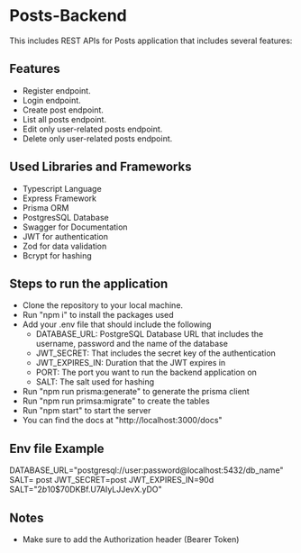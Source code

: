 # Posts-Backend

This includes REST APIs for Posts application that includes several features:

## Features

- Register endpoint.
- Login endpoint.
- Create post endpoint.
- List all posts endpoint.
- Edit only user-related posts endpoint.
- Delete only user-related posts endpoint.

## Used Libraries and Frameworks

- Typescript Language
- Express Framework
- Prisma ORM
- PostgresSQL Database
- Swagger for Documentation
- JWT for authentication
- Zod for data validation
- Bcrypt for hashing

## Steps to run the application

- Clone the repository to your local machine.
- Run "npm i" to install the packages used
- Add your .env file that should include the following
  - DATABASE_URL: PostgreSQL Database URL that includes the username, password and the name of the database
  - JWT_SECRET: That includes the secret key of the authentication
  - JWT_EXPIRES_IN: Duration that the JWT expires in
  - PORT: The port you want to run the backend application on
  - SALT: The salt used for hashing
- Run "npm run prisma:generate" to generate the prisma client
- Run "npm run primsa:migrate" to create the tables
- Run "npm start" to start the server
- You can find the docs at "http://localhost:3000/docs"

## Env file Example

DATABASE_URL="postgresql://user:password@localhost:5432/db_name"
SALT= post
JWT_SECRET=post
JWT_EXPIRES_IN=90d
SALT="$2b$10$70DKBf.U7AIyLJJevX.yDO"

## Notes

- Make sure to add the Authorization header (Bearer Token)

